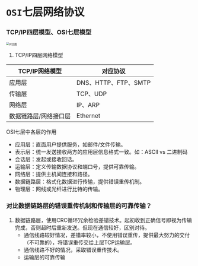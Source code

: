 # `OSI`七层网络协议

### TCP/IP四层模型、OSI七层模型

<img src="https://img-blog.csdnimg.cn/20200307152610133.png?x-oss-process=image/watermark,type_ZmFuZ3poZW5naGVpdGk,shadow_10,text_aHR0cHM6Ly9ibG9nLmNzZG4ubmV0L3FxXzQwNzgxMjkx,size_16,color_FFFFFF,t_70" alt="对比图" style="zoom:50%;" />

1. TCP/IP四层网络模型

| TCP/IP网络模型        | 对应协议             |
| --------------------- | -------------------- |
| 应用层                | DNS、HTTP、FTP、SMTP |
| 传输层                | TCP、UDP             |
| 网络层                | IP、ARP              |
| 数据链路层/网络接口层 | Ethernet             |

OSI七层中各层的作用

+ 应用层：直面用户提供服务，如邮件/文件传输。
+ 表示层：统一发送接收两方的应用层信息格式一致。如：ASCII vs 二进制码
+ 会话层：发起或接收回话。
+ 运输层：定义传输数据协议和端口号，提供可靠传输。
+ 网络层：提供主机间连接和路径。
+ 数据链路层：格式化数据进行传输，提供错误重传机制。
+ 物理层：网线或光纤进行比特的传输。
  

### 对比数据链路层的错误重传机制和传输层的可靠传输？

1. 数据链路层，使用CRC循环冗余检验差错技术。起初收到正确信号即视为传输完成，否则超时后重新发送。但现在通信较好，区别对待。
   + 通信线路较好情况，差错率较小，不使用错误重传，提供最大努力的交付（不可靠的），将错误重传交给上层TCP运输层。
   + 通信线路不好的情况，采取错误重传技术。
   + 运输层的可靠传输